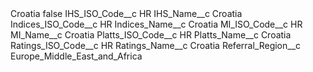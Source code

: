 <?xml version="1.0" encoding="UTF-8"?>
<CustomMetadata xmlns="http://soap.sforce.com/2006/04/metadata" xmlns:xsi="http://www.w3.org/2001/XMLSchema-instance" xmlns:xsd="http://www.w3.org/2001/XMLSchema">
    <label>Croatia</label>
    <protected>false</protected>
    <values>
        <field>IHS_ISO_Code__c</field>
        <value xsi:type="xsd:string">HR</value>
    </values>
    <values>
        <field>IHS_Name__c</field>
        <value xsi:type="xsd:string">Croatia</value>
    </values>
    <values>
        <field>Indices_ISO_Code__c</field>
        <value xsi:type="xsd:string">HR</value>
    </values>
    <values>
        <field>Indices_Name__c</field>
        <value xsi:type="xsd:string">Croatia</value>
    </values>
    <values>
        <field>MI_ISO_Code__c</field>
        <value xsi:type="xsd:string">HR</value>
    </values>
    <values>
        <field>MI_Name__c</field>
        <value xsi:type="xsd:string">Croatia</value>
    </values>
    <values>
        <field>Platts_ISO_Code__c</field>
        <value xsi:type="xsd:string">HR</value>
    </values>
    <values>
        <field>Platts_Name__c</field>
        <value xsi:type="xsd:string">Croatia</value>
    </values>
    <values>
        <field>Ratings_ISO_Code__c</field>
        <value xsi:type="xsd:string">HR</value>
    </values>
    <values>
        <field>Ratings_Name__c</field>
        <value xsi:type="xsd:string">Croatia</value>
    </values>
    <values>
        <field>Referral_Region__c</field>
        <value xsi:type="xsd:string">Europe_Middle_East_and_Africa</value>
    </values>
</CustomMetadata>
